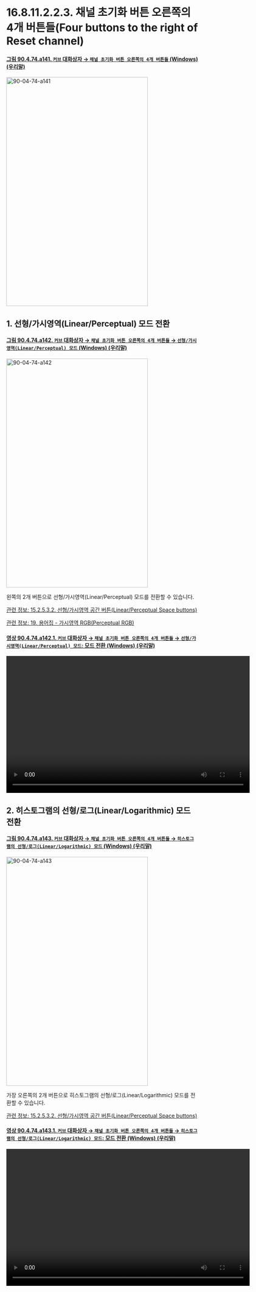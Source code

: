 # 16.8.11.2.2.3. 채널 초기화 버튼 오른쪽의 4개 버튼들(Four buttons to the right of Reset channel)

<a id="90-04-74-a141"></a>

#### [그림 90.4.74.a141. `커브` 대화상자 → `채널 초기화 버튼 오른쪽의 4개 버튼들` (Windows) (우리말)](./90-04-0074-curves.md#90-04-74-a141)
<img width="372" height="602" alt="90-04-74-a141" src="https://github.com/user-attachments/assets/7a11e3de-0875-48ff-b5dc-53e26c1f04ff" />

## 1. 선형/가시영역(Linear/Perceptual) 모드 전환

<a id="90-04-74-a142"></a>

#### [그림 90.4.74.a142. `커브` 대화상자 → `채널 초기화 버튼 오른쪽의 4개 버튼들` → `선형/가시영역(Linear/Perceptual) 모드` (Windows) (우리말)](./90-04-0074-curves.md#90-04-74-a142)
<img width="372" height="602" alt="90-04-74-a142" src="https://github.com/user-attachments/assets/239a6e0a-807d-4c22-955e-9f631c164334" />

왼쪽의 2개 버튼으로 선형/가시영역(Linear/Perceptual) 모드를 전환할 수 있습니다.

[관련 정보: 15.2.5.3.2. 선형/가시영역 공간 버튼(Linear/Perceptual Space buttons)](./15-02-05-03-02-linear_perceptual_buttons.md)

[관련 정보: 19. 용어집 - 가시영역 RGB(Perceptual RGB)](./19-glossaryx-perceptual_rgb.md)

<a id="90-04-74-a142-01"></a>

#### [영상 90.4.74.a142.1. `커브` 대화상자 → `채널 초기화 버튼 오른쪽의 4개 버튼들` → `선형/가시영역(Linear/Perceptual) 모드`: 모드 전환 (Windows) (우리말)](./90-04-0074-curves.md#90-04-74-a142-01)
<video controls="controls" width="640" height="360" src="https://github.com/user-attachments/assets/9dc32409-5eb2-4803-a00c-c4843fd8bea0"></video>

## 2. 히스토그램의 선형/로그(Linear/Logarithmic) 모드 전환

<a id="90-04-74-a143"></a>

#### [그림 90.4.74.a143. `커브` 대화상자 → `채널 초기화 버튼 오른쪽의 4개 버튼들` → `히스토그램의 선형/로그(Linear/Logarithmic) 모드` (Windows) (우리말)](./90-04-0074-curves.md#90-04-74-a143)
<img width="372" height="602" alt="90-04-74-a143" src="https://github.com/user-attachments/assets/9e0fedb5-8374-4ab6-9fb6-55c3fe7b917f" />

가장 오른쪽의 2개 버튼으로 히스토그램의 선형/로그(Linear/Logarithmic) 모드를 전환할 수 있습니다.

[관련 정보: 15.2.5.3.2. 선형/가시영역 공간 버튼(Linear/Perceptual Space buttons)](./15-02-05-03-03-linear_logarithmic_buttons.md)

<a comment="TODO 선형/가시영역, 선형/로그 관련 설명 추가 필요"></a>

<a id="90-04-74-a143-01"></a>

#### [영상 90.4.74.a143.1. `커브` 대화상자 → `채널 초기화 버튼 오른쪽의 4개 버튼들` → `히스토그램의 선형/로그(Linear/Logarithmic) 모드`: 모드 전환 (Windows) (우리말)](./90-04-0074-curves.md#90-04-74-a143-01)
<video controls="controls" width="640" height="360" src="https://github.com/user-attachments/assets/de1b4222-03d4-415e-b5de-ee9b278415cc"></video>